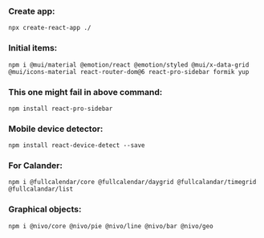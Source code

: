 ### Create app: 
``npx create-react-app ./``

### Initial items: 
``npm i @mui/material @emotion/react @emotion/styled @mui/x-data-grid @mui/icons-material react-router-dom@6 react-pro-sidebar formik yup``

### This one might fail in above command: 
``npm install react-pro-sidebar``

### Mobile device detector: 
``npm install react-device-detect --save``

### For Calander: 
``npm i @fullcalendar/core @fullcalendar/daygrid @fullcalandar/timegrid @fullcalandar/list ``

### Graphical objects: 
``npm i @nivo/core @nivo/pie @nivo/line @nivo/bar @nivo/geo``
